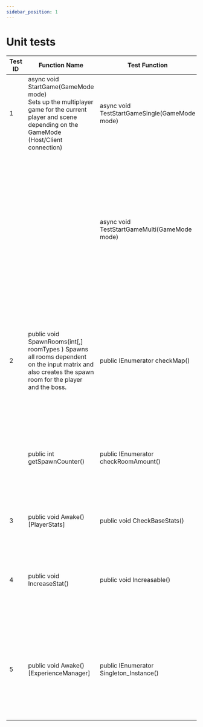 ```yaml
---
sidebar_position: 1
---
```

# Unit tests
| Test ID                    | Function Name                                                                                                                                                                                                                                                                 | Test Function                                                                                                                                                                                                                                                                                                                      | Input Parameters & Expected Results                                                                                                                                                                                                                                                                             |                                                                                                                                                                                                                                                                                |
| -------------------------- | ----------------------------------------------------------------------------------------------------------------------------------------------------------------------------------------------------------------------------------------------------------------------------- | ---------------------------------------------------------------------------------------------------------------------------------------------------------------------------------------------------------------------------------------------------------------------------------------------------------------------------------- | --------------------------------------------------------------------------------------------------------------------------------------------------------------------------------------------------------------------------------------------------------------------------------------------------------------- | ------------------------------------------------------------------------------------------------------------------------------------------------------------------------------------------------------------------------------------------------------------------------------ |
| 1                          | async void StartGame(GameMode mode)<br>Sets up the multiplayer game for the current player and scene depending on the GameMode (Host/Client connection)                                                                                                                       | async void TestStartGameSingle(GameMode mode)                                                                                                                                                                                                                                                                                      | "mode" variable will be set to GameMode.Host and will test if the current scene is valid, and the current user is connected to the multiplayer server                                                                                                                                                           |                                                                                                                                                                                                                                                                                |
|                            |                                                                                                                                                                                                                                                                               | async void TestStartGameMulti(GameMode mode)                                                                                                                                                                                                                                                                                       | Peer mode will be set to "multiple" to allow the Unity instance to make multiple connections. "mode" variable will be set to GameMode.Host for first Network Runner and GameMode.Client for each subsequent connection. This will test for a valid scene and that each user is connected to the Host connection |                                                                                                                                                                                                                                                                                |
| 2                          | public void SpawnRooms(int[,] roomTypes )                                       Spawns all rooms dependent on the input matrix and also creates the spawn room for the player and the boss.                                                                                   | public IEnumerator checkMap()                                                                                                                                                                                                                                                                                                      | As this test is based on the game running the input parameter is the scene being loaded asynchronously. The result to this test will be to ensure  that the correct rooms spawned and that the player and boss have been spawned correctly.                                                                     |                                                                                                                                                                                                                                                                                |
|                            | public int getSpawnCounter()                                                                                                                                                                                                                                                  | public IEnumerator checkRoomAmount()                                                                                                                                                                                                                                                                                               | As this test is based on the game running the input parameter is the scene being loaded asynchronously. The result will be to ensure that the correct amount of rooms have been spawned                                                                                                                         |                                                                                                                                                                                                                                                                                |
| 3                          | public void Awake() [PlayerStats]                                                                                                                                                                                                                                             | public void CheckBaseStats()                                                                                                                                                                                                                                                                                                       | This test checks that the player obtains the base stats when instantiated.                                                                                                                                                                                                                                      |                                                                                                                                                                                                                                                                                |
| 4                          | public void IncreaseStat()                                                                                                                                                                                                                                                    | public void Increasable()                                                                                                                                                                                                                                                                                                          | The parameters for this test are the Strength, Speed, and Health values of the player. The function is called and the expected values would be the Instantiation value + Increasable(): Int                                                                                                                     |                                                                                                                                                                                                                                                                                |
| 5                          | public void Awake() [ExperienceManager]                                                                                                                                                                                                                                       | public IEnumerator Singleton_Instance()                                                                                                                                                                                                                                                                                            | The ExperienceManager fires off events that the LevelManager listens to. If there are multiple instances of this object it will fire off multiple events. The method ensures that there is only one instance of this object.                                                                                    |              
